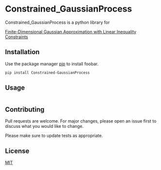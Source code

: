 # Constrained_GaussianProcess

Constrained_GaussianProcess is a python library for 

[Finite-Dimensional Gaussian Approximation with Linear Inequality Constraints](https://epubs.siam.org/doi/pdf/10.1137/17M1153157)

## Installation

Use the package manager [pip](https://pip.pypa.io/en/stable/) to install foobar.

```bash
pip install Constrained-GaussianProcess
```

## Usage

```python

```

## Contributing
Pull requests are welcome. For major changes, please open an issue first to discuss what you would like to change.

Please make sure to update tests as appropriate.

## License
[MIT](https://choosealicense.com/licenses/mit/)